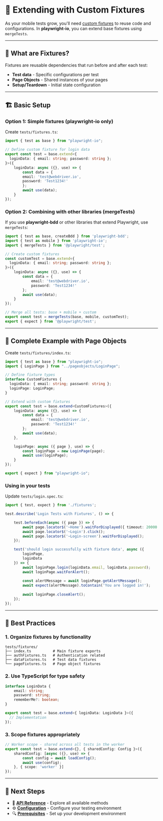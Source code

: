 # 🔧 Extending with Custom Fixtures

As your mobile tests grow, you'll need [custom fixtures](https://playwright.dev/docs/test-fixtures) to reuse code and configurations. In **playwright-io**, you can extend base fixtures using `mergeTests`.

---

## 🎯 What are Fixtures?

Fixtures are reusable dependencies that run before and after each test:

- **Test data** - Specific configurations per test  
- **Page Objects** - Shared instances of your pages
- **Setup/Teardown** - Initial state configuration

---

## 🏗️ Basic Setup

### Option 1: Simple fixtures (playwright-io only)

Create `tests/fixtures.ts`:

```typescript
import { test as base } from "playwright-io";

// Define custom fixture for login data
export const test = base.extend<{
  loginData: { email: string; password: string };
}>({
    loginData: async ({}, use) => {
        const data = {
        email: 'test@webdriver.io',
        password: 'Test1234!'
        };
        await use(data);
    }
});
```

### Option 2: Combining with other libraries (mergeTests)

If you use **playwright-bdd** or other libraries that extend Playwright, use `mergeTests`:

```typescript
import { test as base, createBdd } from 'playwright-bdd';
import { test as mobile } from 'playwright-io';
import { mergeTests } from '@playwright/test';

// Create custom fixtures
const customTest = base.extend<{
  loginData: { email: string; password: string };
}>({
    loginData: async ({}, use) => {
        const data = {
			email: 'test@webdriver.io',
			password: 'Test1234!'
        };
        await use(data);
    }
});

// Merge all tests: base + mobile + custom
export const test = mergeTests(base, mobile, customTest);
export { expect } from '@playwright/test';
```

---

## 📱 Complete Example with Page Objects

Create `tests/fixtures/index.ts`:

```typescript
import { test as base } from "playwright-io";
import { LoginPage } from "../pageobjects/LoginPage";

// Define fixture types
interface CustomFixtures {
  loginData: { email: string; password: string };
  loginPage: LoginPage;
}

// Extend with custom fixtures
export const test = base.extend<CustomFixtures>({
  	loginData: async ({}, use) => {
		const data = {
			email: 'test@webdriver.io',
			password: 'Test1234!'
		};
		await use(data);
  	},

  	loginPage: async ({ page }, use) => {
    	const loginPage = new LoginPage(page);
    	await use(loginPage);
  	}
});

export { expect } from "playwright-io";
```

### Using in your tests

Update `tests/login.spec.ts`:

```typescript
import { test, expect } from './fixtures';

test.describe('Login Tests with Fixtures', () => {

	test.beforeEach(async ({ page }) => {
		await page.locator$('~Home').waitForDisplayed({ timeout: 20000 });
		await page.locator$('~Login').click();
		await page.locator$('~Login-screen').waitForDisplayed();
	});

	test('should login successfully with fixture data', async ({ 
		loginPage, 
		loginData 
	}) => {
		await loginPage.login(loginData.email, loginData.password);
		await loginPage.waitForAlert();
		
		const alertMessage = await loginPage.getAlertMessage();
		await expect(alertMessage).toContain('You are logged in!');
		
		await loginPage.closeAlert();
	});
});
```

---

## 🎯 Best Practices

### 1. **Organize fixtures by functionality**
```
tests/fixtures/
├── index.ts          # Main fixture exports
├── authFixtures.ts   # Authentication related
├── dataFixtures.ts   # Test data fixtures
└── pageFixtures.ts   # Page object fixtures
```

### 2. **Use TypeScript for type safety**
```typescript
interface LoginData {
	email: string;
	password: string;
	rememberMe?: boolean;
}

export const test = base.extend<{ loginData: LoginData }>({
  // Implementation
});
```

### 3. **Scope fixtures appropriately**
```typescript
// Worker scope - shared across all tests in the worker
export const test = base.extend<{}, { sharedConfig: Config }>({
	sharedConfig: [async ({}, use) => {
		const config = await loadConfig();
		await use(config);
	}, { scope: 'worker' }]
});
```

---

## 📖 Next Steps

- 📝 **[API Reference](en/api/index.md)** - Explore all available methods
- ⚙️ **[Configuration](en/configuration/index.md)** - Configure your testing environment  
- 🔍 **[Prerequisites](en/prerequisites/index.md)** - Set up your development environment
